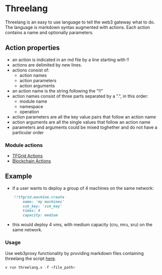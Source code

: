 # Threelang

Threelang is an easy to use language to tell the web3 gateway what to do. The language is markdown syntax augmented with actions. Each action contains a name and optionally parameters.

## Action properties

- an action is indicated in an md file by a line starting with !!
- actions are delimited by new lines.
- actions consist of:
  - action names
  - action parameters
  - action arguments
- an action name is the string following the "!!"
- action names consist of three parts separated by a ".", in this order:
  - module name
  - namespace
  - operation
- action parameters are all the key value pairs that follow an action name
- action arguments are all the single values that follow an action name
- parameters and arguments could be mixed toghether and do not have a particular order

### Module actions

- [TFGrid Actions](./tfgrid/grid_actions.md)
- [Blockchain Actions](./blockchain/actions.md)

## Example

- if a user wants to deploy a group of 4 machines on the same network:
  
```md
    !!tfgrid.machine.create
        name: 'my machines'
        ssh_key: 'ssh_key'
        times: 4
        capacity: medium
```

- this would deploy 4 vms, with medium capacity (cru, mru, sru) on the same network.

### Usage

Use web3proxy functionality by providing markdown files containing threelang the script [here](../../../examples/threelang/threelang.v).

  ```v
  v run threelang.v -f <file_path>
  ```
